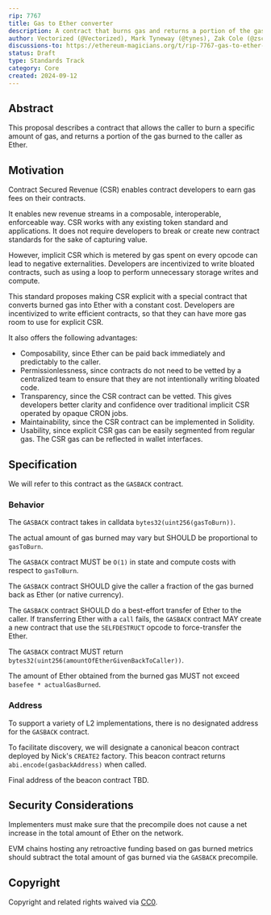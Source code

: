 ```yaml
---
rip: 7767
title: Gas to Ether converter
description: A contract that burns gas and returns a portion of the gas burned to the caller as Ether
author: Vectorized (@Vectorized), Mark Tyneway (@tynes), Zak Cole (@zscole), Charles Cooper (@charles-cooper)
discussions-to: https://ethereum-magicians.org/t/rip-7767-gas-to-ether-precompile/21005
status: Draft
type: Standards Track
category: Core
created: 2024-09-12
---
```


## Abstract

This proposal describes a contract that allows the caller to burn a specific amount of gas, and returns a portion of the gas burned to the caller as Ether.

## Motivation

Contract Secured Revenue (CSR) enables contract developers to earn gas fees on their contracts.

It enables new revenue streams in a composable, interoperable, enforceable way. CSR works with any existing token standard and applications. It does not require developers to break or create new contract standards for the sake of capturing value.

However, implicit CSR which is metered by gas spent on every opcode can lead to negative externalities. Developers are incentivized to write bloated contracts, such as using a loop to perform unnecessary storage writes and compute.

This standard proposes making CSR explicit with a special contract that converts burned gas into Ether with a constant cost. Developers are incentivized to write efficient contracts, so that they can have more gas room to use for explicit CSR.

It also offers the following advantages:
- Composability, since Ether can be paid back immediately and predictably to the caller.
- Permissionlessness, since contracts do not need to be vetted by a centralized team to ensure that they are not intentionally writing bloated code.
- Transparency, since the CSR contract can be vetted. This gives developers better clarity and confidence over traditional implicit CSR operated by opaque CRON jobs.
- Maintainability, since the CSR contract can be implemented in Solidity.
- Usability, since explicit CSR gas can be easily segmented from regular gas. The CSR gas can be reflected in wallet interfaces.

## Specification

We will refer to this contract as the `GASBACK` contract.

### Behavior 

The `GASBACK` contract takes in calldata `bytes32(uint256(gasToBurn))`.

The actual amount of gas burned may vary but SHOULD be proportional to `gasToBurn`.

The `GASBACK` contract MUST be `O(1)` in state and compute costs with respect to `gasToBurn`.

The `GASBACK` contract SHOULD give the caller a fraction of the gas burned back as Ether (or native currency).

The `GASBACK` contract SHOULD do a best-effort transfer of Ether to the caller. If transferring Ether with a `call` fails, the `GASBACK` contract MAY create a new contract that use the `SELFDESTRUCT` opcode to force-transfer the Ether.

The `GASBACK` contract MUST return `bytes32(uint256(amountOfEtherGivenBackToCaller))`.

The amount of Ether obtained from the burned gas MUST not exceed `basefee * actualGasBurned`.

### Address

To support a variety of L2 implementations, there is no designated address for the `GASBACK` contract.

To facilitate discovery, we will designate a canonical beacon contract deployed by Nick's `CREATE2` factory. This beacon contract returns `abi.encode(gasbackAddress)` when called.

Final address of the beacon contract TBD.

## Security Considerations

Implementers must make sure that the precompile does not cause a net increase in the total amount of Ether on the network.

EVM chains hosting any retroactive funding based on gas burned metrics should subtract the total amount of gas burned via the `GASBACK` precompile.

## Copyright

Copyright and related rights waived via [CC0](../LICENSE.md).
